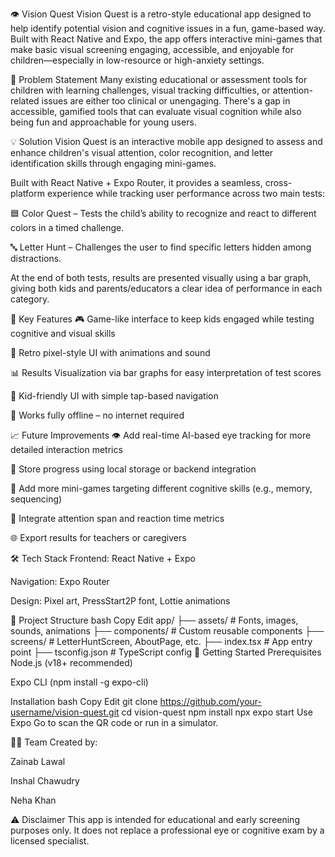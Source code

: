 👁️ Vision Quest
Vision Quest is a retro-style educational app designed to help identify potential vision and cognitive issues in a fun, game-based way. Built with React Native and Expo, the app offers interactive mini-games that make basic visual screening engaging, accessible, and enjoyable for children—especially in low-resource or high-anxiety settings.

🎯 Problem Statement
Many existing educational or assessment tools for children with learning challenges, visual tracking difficulties, or attention-related issues are either too clinical or unengaging. There's a gap in accessible, gamified tools that can evaluate visual cognition while also being fun and approachable for young users.

💡 Solution
Vision Quest is an interactive mobile app designed to assess and enhance children's visual attention, color recognition, and letter identification skills through engaging mini-games.

Built with React Native + Expo Router, it provides a seamless, cross-platform experience while tracking user performance across two main tests:

🟦 Color Quest – Tests the child’s ability to recognize and react to different colors in a timed challenge.

🔤 Letter Hunt – Challenges the user to find specific letters hidden among distractions.

At the end of both tests, results are presented visually using a bar graph, giving both kids and parents/educators a clear idea of performance in each category.

📱 Key Features
🎮 Game-like interface to keep kids engaged while testing cognitive and visual skills

🎨 Retro pixel-style UI with animations and sound

📊 Results Visualization via bar graphs for easy interpretation of test scores

🧒 Kid-friendly UI with simple tap-based navigation

📡 Works fully offline – no internet required

📈 Future Improvements
👁️ Add real-time AI-based eye tracking for more detailed interaction metrics

💾 Store progress using local storage or backend integration

🧩 Add more mini-games targeting different cognitive skills (e.g., memory, sequencing)

🧠 Integrate attention span and reaction time metrics

🌐 Export results for teachers or caregivers

🛠 Tech Stack
Frontend: React Native + Expo

Navigation: Expo Router

Design: Pixel art, PressStart2P font, Lottie animations

📁 Project Structure
bash
Copy
Edit
app/
├── assets/               # Fonts, images, sounds, animations
├── components/           # Custom reusable components
├── screens/              # LetterHuntScreen, AboutPage, etc.
├── index.tsx             # App entry point
├── tsconfig.json         # TypeScript config
🚀 Getting Started
Prerequisites
Node.js (v18+ recommended)

Expo CLI (npm install -g expo-cli)

Installation
bash
Copy
Edit
git clone https://github.com/your-username/vision-quest.git
cd vision-quest
npm install
npx expo start
Use Expo Go to scan the QR code or run in a simulator.

👩‍💻 Team
Created by:

Zainab Lawal

Inshal Chawudry

Neha Khan

⚠️ Disclaimer
This app is intended for educational and early screening purposes only. It does not replace a professional eye or cognitive exam by a licensed specialist.
